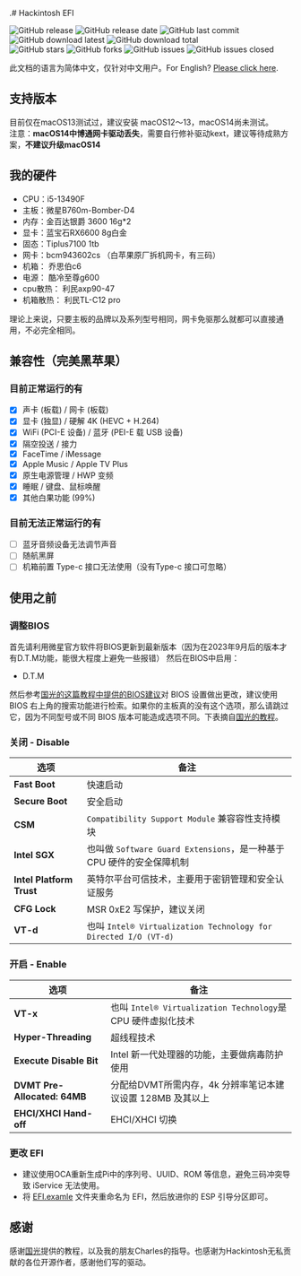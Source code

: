 .# Hackintosh EFI

![GitHub release](https://img.shields.io/github/v/release/Gloridust/Hackintosh-msi_b760-i5-13490F?style=flat-square)
![GitHub release date](https://img.shields.io/github/release-date/Gloridust/Hackintosh-msi_b760-i5-13490F?style=flat-square)
![GitHub last commit](https://img.shields.io/github/last-commit/Gloridust/Hackintosh-msi_b760-i5-13490F?style=flat-square)
![GitHub download latest](https://img.shields.io/github/downloads/Gloridust/Hackintosh-msi_b760-i5-13490F/latest/total?style=flat-square)
![GitHub download total](https://img.shields.io/github/downloads/Gloridust/Hackintosh-msi_b760-i5-13490F/total?style=flat-square)  
![GitHub stars](https://img.shields.io/github/stars/Gloridust/Hackintosh-msi_b760-i5-13490F?style=flat-square)
![GitHub forks](https://img.shields.io/github/forks/Gloridust/Hackintosh-msi_b760-i5-13490F?style=flat-square)
![GitHub issues](https://img.shields.io/github/issues/Gloridust/Hackintosh-msi_b760-i5-13490F?style=flat-square)
![GitHub issues closed](https://img.shields.io/github/issues-closed/Gloridust/Hackintosh-msi_b760-i5-13490F?style=flat-square)  

此文档的语言为简体中文，仅针对中文用户。For English? [Please click here](https://github.com/Gloridust/Hackintosh-msi_b760-i5-/README_en.md).


## 支持版本

目前仅在macOS13测试过，建议安装 macOS12～13，macOS14尚未测试。  
注意：**macOS14中博通网卡驱动丢失**，需要自行修补驱动kext，建议等待成熟方案，**不建议升级macOS14**

## 我的硬件

- CPU：i5-13490F
- 主板：微星B760m-Bomber-D4
- 内存：金百达银爵 3600 16g*2
- 显卡：蓝宝石RX6600 8g白金
- 固态：Tiplus7100 1tb
- 网卡：bcm943602cs （白苹果原厂拆机网卡，有三码）
- 机箱： 乔思伯c6
- 电源： 酷冷至尊g600
- cpu散热： 利民axp90-47
- 机箱散热： 利民TL-C12 pro

理论上来说，只要主板的品牌以及系列型号相同，网卡免驱那么就都可以直接通用，不必完全相同。  

## 兼容性（完美黑苹果）

### 目前正常运行的有

- [x] 声卡 (板载) / 网卡 (板载)
- [x] 显卡 (独显) / 硬解 4K (HEVC + H.264)
- [x] WiFi (PCI-E 设备) / 蓝牙 (PEI-E 载 USB 设备)
- [x] 隔空投送 / 接力
- [x] FaceTime / iMessage
- [x] Apple Music / Apple TV Plus
- [x] 原生电源管理 / HWP 变频
- [x] 睡眠 / 键盘、鼠标唤醒
- [x] 其他白果功能 (99%)

### 目前无法正常运行的有

- [ ] 蓝牙音频设备无法调节声音
- [ ] 随航黑屏
- [ ] 机箱前置 Type-c 接口无法使用（没有Type-c 接口可忽略）

## 使用之前

### 调整BIOS
首先请利用微星官方软件将BIOS更新到最新版本（因为在2023年9月后的版本才有D.T.M功能，能很大程度上避免一些报错）
然后在BIOS中启用：
- D.T.M

然后参考[国光的这篇教程中提供的BIOS建议](https://apple.sqlsec.com/3-%E5%87%86%E5%A4%87%E5%B7%A5%E4%BD%9C/3-1/#intel-bios)对 BIOS 设置做出更改，建议使用 BIOS 右上角的搜索功能进行检索。如果你的主板真的没有这个选项，那么请跳过它，因为不同型号或不同 BIOS 版本可能造成选项不同。下表摘自[国光的教程](https://apple.sqlsec.com/3-%E5%87%86%E5%A4%87%E5%B7%A5%E4%BD%9C/3-1/#intel-bios)。
### 关闭 - Disable

| 选项                     | 备注                                                         |
| ------------------------ | ------------------------------------------------------------ |
| **Fast Boot**            | 快速启动                                                     |
| **Secure Boot**          | 安全启动                                                     |
| **CSM**                  | `Compatibility Support Module` 兼容容性支持模块              |
| **Intel SGX**            | 也叫做 `Software Guard Extensions`，是一种基于 CPU 硬件的安全保障机制 |
| **Intel Platform Trust** | 英特尔平台可信技术，主要用于密钥管理和安全认证服务           |
| **CFG Lock**             | MSR 0xE2 写保护，建议关闭                                    |
| **VT-d**                 | 也叫 `Intel® Virtualization Technology for Directed I/O (VT-d)` |


### 开启 - Enable

| 选项                                  | 备注                                                         |
| ------------------------------------- | ------------------------------------------------------------ |
| **VT-x**                              | 也叫 `Intel® Virtualization Technology`是 CPU 硬件虚拟化技术 |
| **Hyper-Threading**                   | 超线程技术                                                   |
| **Execute Disable Bit**               | Intel 新一代处理器的功能，主要做病毒防护使用                 |
| **DVMT Pre-Allocated: 64MB**          | 分配给DVMT所需内存，4k 分辨率笔记本建议设置 128MB 及其以上   |
| **EHCI/XHCI Hand-off**                | EHCI/XHCI 切换                                               |

### 更改 EFI
- 建议使用OCA重新生成Pi中的序列号、UUID、ROM 等信息，避免三码冲突导致 iService 无法使用。
- 将 [EFI.examle](/EFI.example/) 文件夹重命名为 EFI，然后放进你的 ESP 引导分区即可。


## 感谢
感谢[国光](https://github.com/sqlsec)提供的教程，以及我的朋友Charles的指导。也感谢为Hackintosh无私贡献的各位开源作者，感谢他们写的驱动。
